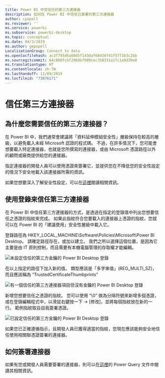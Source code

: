 ```yaml
---
title: Power BI 中受信任的第三方連接器
description: 如何在 Power BI 中信任已簽署的第三方連接器
author: cpopell
ms.reviewer: ''
ms.service: powerbi
ms.subservice: powerbi-desktop
ms.topic: conceptual
ms.date: 04/3/2019
ms.author: gepopell
LocalizationGroup: Connect to data
ms.openlocfilehash: ac3f795d6a80d5f143daf68436f41f5771b3c2bb
ms.sourcegitcommit: 64c860fcbf2969bf089cec358331a1fc1e0d39a8
ms.translationtype: HT
ms.contentlocale: zh-TW
ms.lasthandoff: 11/09/2019
ms.locfileid: "73876171"
---
```

# <a name="trusting-third-party-connectors"></a>信任第三方連接器

## <a name="why-do-you-need-trusted-third-party-connectors"></a>為什麼您需要信任的第三方連接器？

在 Power BI 中，我們通常會建議將「資料延伸模組安全性」層級保持在較高的層級，以避免載入未經 Microsoft 認證的程式碼。 不過，在許多情況下，您可能會想要載入特定連接器，也就是您所撰寫的連接器，或由 Microsoft 憑證路徑以外的顧問或廠商提供給您的連接器。

指定連接器的開發人員可以使用憑證來簽署它，並提供您在不降低您的安全性設定的情況下安全地載入該連接器所需的資訊。

如果您想要深入了解安全性設定，可以在[這裡](https://docs.microsoft.com/power-bi/desktop-connector-extensibility)閱讀相關資訊。

## <a name="using-the-registry-to-trust-third-party-connectors"></a>使用登錄來信任第三方連接器

在 Power BI 中信任第三方連接器的方式，是透過在指定的登錄值中列出您想要信任之憑證的指紋來完成。 如果此指紋符合您要載入的連接器上憑證的指紋，您就可以在 Power BI 的「建議使用」安全性層級中載入它。 

登錄路徑為 HKEY_LOCAL_MACHINE\Software\Policies\Microsoft\Power BI Desktop。 請確定路徑存在，或加以建立。 我們之所以選擇這個位置，是因為它主要是由 IT 原則控制，而且需要有本機電腦管理的存取權才能編輯。 

![未設定信任的第三方金鑰的 Power BI Desktop 登錄](media/desktop-trusted-third-party-connectors/desktoptrustedthird1.png)

在以上指定的路徑下加入新的值。 類型應該是「多字串值」(REG_MULTI_SZ)，而且應該稱為 “TrustedCertificateThumbprints” 

![有一個信任的第三方連接器項目但沒有金鑰的 Power BI Desktop 登錄](media/desktop-trusted-third-party-connectors/desktoptrustedthird2.png)

新增您想要信任之憑證的指紋。 您可以使用 “\0” 做為分隔符號來新增多個憑證，或在登錄編輯程式中，以滑鼠右鍵按一下 -> [修改]，並將每個指紋放在新的一行。 範例指紋取自自我簽署憑證。 

 ![已設定信任的第三方金鑰的 Power BI Desktop 登錄](media/desktop-trusted-third-party-connectors/desktoptrustedthird3.png)

如果您已正確遵循指示，且開發人員已獲得適當的指紋，您現在應該能夠安全地信任使用相關聯憑證簽署的連接器。

## <a name="how-to-sign-connectors"></a>如何簽署連接器

如果有您或開發人員需要簽署的連接器，則可以在[這裡](https://docs.microsoft.com/power-query/handlingconnectorsigning)的 Power Query 文件中閱讀其相關資訊。
